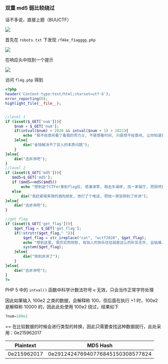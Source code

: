 ### 双重 md5 弱比较绕过

话不多说，直接上题（BUUCTF）

![](https://pic1.imgdb.cn/item/67b05c89d0e0a243d4ff9ba8.png)

首先在 `robots.txt` 下发现 `/fAke_f1agggg.php`

![](https://pic1.imgdb.cn/item/67b05cddd0e0a243d4ff9bd8.png)

在响应头中找到一个提示

![](https://pic1.imgdb.cn/item/67b05d3ad0e0a243d4ff9c05.png)

访问 `fl4g.php` 得到

```php
<?php
header('Content-type:text/html;charset=utf-8');
error_reporting(0);
highlight_file(__file__);


//level 1
if (isset($_GET['num'])){
    $num = $_GET['num'];
    if(intval($num) < 2020 && intval($num + 1) > 2021){
        echo "我不经意间看了看我的劳力士, 不是想看时间, 只是想不经意间, 让你知道我过得比你好.</br>";
    }else{
        die("金钱解决不了穷人的本质问题");
    }
}else{
    die("去非洲吧");
}
//level 2
if (isset($_GET['md5'])){
   $md5=$_GET['md5'];
   if ($md5==md5($md5))
       echo "想到这个CTFer拿到flag后, 感激涕零, 跑去东澜岸, 找一家餐厅, 把厨师轰出去, 自己炒两个拿手小菜, 倒一杯散装白酒, 致富有道, 别学小暴.</br>";
   else
       die("我赶紧喊来我的酒肉朋友, 他打了个电话, 把他一家安排到了非洲");
}else{
    die("去非洲吧");
}

//get flag
if (isset($_GET['get_flag'])){
    $get_flag = $_GET['get_flag'];
    if(!strstr($get_flag," ")){
        $get_flag = str_ireplace("cat", "wctf2020", $get_flag);
        echo "想到这里, 我充实而欣慰, 有钱人的快乐往往就是这么的朴实无华, 且枯燥.</br>";
        system($get_flag);
    }else{
        die("快到非洲了");
    }
}else{
    die("去非洲吧");
}
?> 
```

PHP 5 中的 `intval()` 函数中科学计数法符号 `e` 无效，只会当作正常字符处理

因此如果输入 100e2 之类的数据，会解释称 100，但后面在执行 +1 时，100e2 是解释称 10000 的，因此此处使用 100e2 绕过，结果如下

```python
?num=100e2
```

== 在比较数据的时候会进行类型的转换，因此只需要查找这种数据就行，此处采用：0e215962017

| **Plaintext** | **MD5 Hash**                     |
| ------------- | -------------------------------- |
| 0e215962017   | 0e291242476940776845150308577824 |

